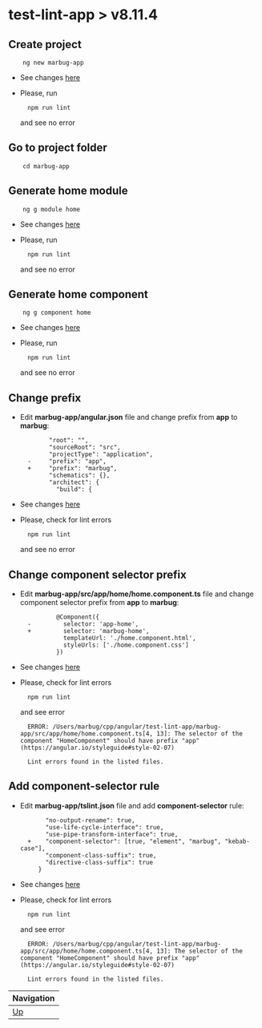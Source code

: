 # test-lint-app > v8.11.4 #

## Create project ##

        ng new marbug-app

* See changes [here](https://github.com/marbug/test-lint-app/compare/master...v8.11.4_step-1_create-project)

* Please, run

        npm run lint

    and see no error

## Go to project folder ##

        cd marbug-app

## Generate home module ##

        ng g module home

* See changes [here](https://github.com/marbug/test-lint-app/compare/v8.11.4_step-1_create-project...v8.11.4_step-2_generate-home-module)

* Please, run

        npm run lint

    and see no error

## Generate home component ##

        ng g component home

* See changes [here](https://github.com/marbug/test-lint-app/compare/v8.11.4_step-2_generate-home-module...v8.11.4_step-3_generate-home-component)

* Please, run

        npm run lint

    and see no error

## Change prefix ##

* Edit **marbug-app/angular.json** file and change prefix from **app** to **marbug**:

              "root": "",
              "sourceRoot": "src",
              "projectType": "application",
        -     "prefix": "app",
        +     "prefix": "marbug",
              "schematics": {},
              "architect": {
                "build": {

* See changes [here](https://github.com/marbug/test-lint-app/compare/v8.11.4_step-3_generate-home-component...v8.11.4_step-4_change-prefix)

* Please, check for lint errors

        npm run lint

    and see no error

## Change component selector prefix ##

* Edit **marbug-app/src/app/home/home.component.ts** file and change component selector prefix from **app** to **marbug**:

                @Component({
        -         selector: 'app-home',
        +         selector: 'marbug-home',
                  templateUrl: './home.component.html',
                  styleUrls: ['./home.component.css']
                })

* See changes [here](https://github.com/marbug/test-lint-app/compare/v8.11.4_step-4_change-prefix...v8.11.4_step-5_change-component-selector-prefix)

* Please, check for lint errors

        npm run lint

    and see error

        ERROR: /Users/marbug/cpp/angular/test-lint-app/marbug-app/src/app/home/home.component.ts[4, 13]: The selector of the component "HomeComponent" should have prefix "app" (https://angular.io/styleguide#style-02-07)

        Lint errors found in the listed files.

## Add component-selector rule ##

* Edit **marbug-app/tslint.json** file and add **component-selector** rule:

             "no-output-rename": true,
             "use-life-cycle-interface": true,
             "use-pipe-transform-interface": true,
        +    "component-selector": [true, "element", "marbug", "kebab-case"],
             "component-class-suffix": true,
             "directive-class-suffix": true
           }

* See changes [here](https://github.com/marbug/test-lint-app/compare/v8.11.4_step-5_change-component-selector-prefix...v8.11.4_step-6_add-component-selector-rule)

* Please, check for lint errors

        npm run lint

    and see error

        ERROR: /Users/marbug/cpp/angular/test-lint-app/marbug-app/src/app/home/home.component.ts[4, 13]: The selector of the component "HomeComponent" should have prefix "app" (https://angular.io/styleguide#style-02-07)

        Lint errors found in the listed files.

| Navigation |
| ---------- |
| [Up](../README.md) |

